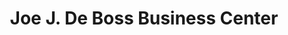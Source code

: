 ---
title: "Joe J. De Boss Business Center"
url: /ganta/joe-j-de-boss-business-center/
shop: electronics
---